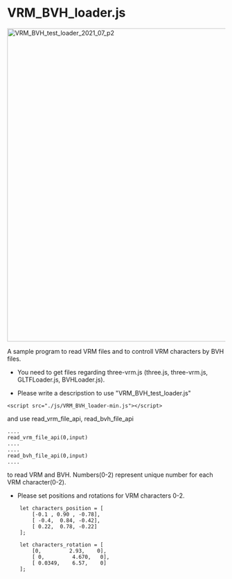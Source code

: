 # VRM_BVH_loader.js

<img width="721" alt="VRM_BVH_test_loader_2021_07_p2" src="https://user-images.githubusercontent.com/83494645/125167148-0fda0a80-e1da-11eb-85d6-8266be7ae8fc.png">

A sample program to read VRM files and to controll VRM characters by BVH files.

- You need to get files regarding three-vrm.js (three.js, three-vrm.js, GLTFLoader.js, BVHLoader.js).

- Please write a descripstion to use "VRM_BVH_test_loader.js"
```
<script src="./js/VRM_BVH_loader-min.js"></script>
```
and use read_vrm_file_api, read_bvh_file_api


```
....
read_vrm_file_api(0,input) 
....
....
read_bvh_file_api(0,input) 
....

```
to read VRM and BVH. Numbers(0-2) represent unique number for each VRM character(0-2).

- Please set positions and rotations for VRM characters 0-2.

```
	let characters_position = [ 
		[-0.1 , 0.90 , -0.78],
		[ -0.4,  0.84, -0.42],
		[ 0.22,  0.78, -0.22]
	];

	let characters_rotation = [ 
		[0,         2.93,    0],
		[ 0,         4.670,   0],
		[ 0.0349,    6.57,    0]
	];

```

